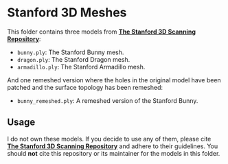 # Stanford 3D Meshes

This folder contains three models from [**The Stanford 3D Scanning Repository**](http://graphics.stanford.edu/data/3Dscanrep/):

- `bunny.ply`: The Stanford Bunny mesh.
- `dragon.ply`: The Stanford Dragon mesh.
- `armadillo.ply`: The Stanford Armadillo mesh.

And one remeshed version where the holes in the original model have been patched and the surface topology has been remeshed:

- `bunny_remeshed.ply`: A remeshed version of the Stanford Bunny.

## Usage

I do not own these models. If you decide to use any of them, please cite [**The Stanford 3D Scanning Repository**](http://graphics.stanford.edu/data/3Dscanrep/) and adhere to their guidelines. You should **not** cite this repository or its maintainer for the models in this folder.
